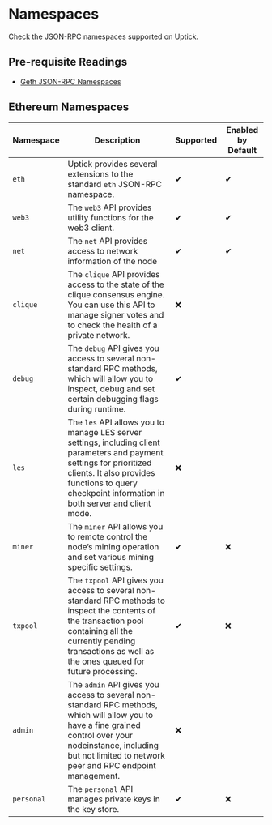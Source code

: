 # Namespaces

Check the JSON-RPC namespaces supported on Uptick.&#x20;

## Pre-requisite Readings

* [Geth JSON-RPC Namespaces](https://geth.ethereum.org/docs/rpc/server) &#x20;

## Ethereum Namespaces

| Namespace  | Description                                                                                                                                                                                                                  | Supported | Enabled by Default |
| ---------- | ---------------------------------------------------------------------------------------------------------------------------------------------------------------------------------------------------------------------------- | --------- | ------------------ |
| `eth`      | Uptick provides several extensions to the standard `eth` JSON-RPC namespace.                                                                                                                                                 | ✔         | ✔                  |
| `web3`     | The `web3` API provides utility functions for the web3 client.                                                                                                                                                               | ✔         | ✔                  |
| `net`      | The `net` API provides access to network information of the node                                                                                                                                                             | ✔         | ✔                  |
| `clique`   | The `clique` API provides access to the state of the clique consensus engine. You can use this API to manage signer votes and to check the health of a private network.                                                      | ❌         |                    |
| `debug`    | The `debug` API gives you access to several non-standard RPC methods, which will allow you to inspect, debug and set certain debugging flags during runtime.                                                                 | ✔         |                    |
| `les`      | The `les` API allows you to manage LES server settings, including client parameters and payment settings for prioritized clients. It also provides functions to query checkpoint information in both server and client mode. | ❌         |                    |
| `miner`    | The `miner` API allows you to remote control the node’s mining operation and set various mining specific settings.                                                                                                           | ✔         | ❌                  |
| `txpool`   | The `txpool` API gives you access to several non-standard RPC methods to inspect the contents of the transaction pool containing all the currently pending transactions as well as the ones queued for future processing.    | ✔         | ❌                  |
| `admin`    | The `admin` API gives you access to several non-standard RPC methods, which will allow you to have a fine grained control over your nodeinstance, including but not limited to network peer and RPC endpoint management.     | ❌         |                    |
| `personal` | The `personal` API manages private keys in the key store.                                                                                                                                                                    | ✔         | ❌                  |
